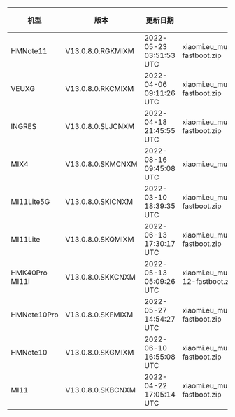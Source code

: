 | 机型 | 版本 | 更新日期 | 文件名 | 大小 | 下载链接 |
| ---- | ---- | ---- | ---- | ---- | ---- |
| HMNote11 | V13.0.8.0.RGKMIXM | 2022-05-23 03:51:53 UTC | xiaomi.eu_multi_HMNote11_V13.0.8.0.RGKMIXM_v13-11-fastboot.zip | 3.4 GB | [SourceForge](https://sourceforge.net/projects/xiaomi-eu-multilang-miui-roms/files/xiaomi.eu/MIUI-STABLE-RELEASES/MIUIv13/xiaomi.eu_multi_HMNote11_V13.0.8.0.RGKMIXM_v13-11-fastboot.zip/download) |
| VEUXG | V13.0.8.0.RKCMIXM | 2022-04-06 09:11:26 UTC | xiaomi.eu_multi_VEUXG_V13.0.8.0.RKCMIXM_v13-11-fastboot.zip | 3.8 GB | [SourceForge](https://sourceforge.net/projects/xiaomi-eu-multilang-miui-roms/files/xiaomi.eu/MIUI-STABLE-RELEASES/MIUIv13/xiaomi.eu_multi_VEUXG_V13.0.8.0.RKCMIXM_v13-11-fastboot.zip/download) |
| INGRES | V13.0.8.0.SLJCNXM | 2022-04-18 21:45:55 UTC | xiaomi.eu_multi_INGRES_V13.0.8.0.SLJCNXM_v13-12-fastboot.zip | 4.8 GB | [SourceForge](https://sourceforge.net/projects/xiaomi-eu-multilang-miui-roms/files/xiaomi.eu/MIUI-STABLE-RELEASES/MIUIv13/xiaomi.eu_multi_INGRES_V13.0.8.0.SLJCNXM_v13-12-fastboot.zip/download) |
| MIX4 | V13.0.8.0.SKMCNXM | 2022-08-16 09:45:08 UTC | xiaomi.eu_multi_MIX4_V13.0.8.0.SKMCNXM_v13-12.zip | 4.5 GB | [SourceForge](https://sourceforge.net/projects/xiaomi-eu-multilang-miui-roms/files/xiaomi.eu/MIUI-STABLE-RELEASES/MIUIv13/xiaomi.eu_multi_MIX4_V13.0.8.0.SKMCNXM_v13-12.zip/download) |
| MI11Lite5G | V13.0.8.0.SKICNXM | 2022-03-10 18:39:35 UTC | xiaomi.eu_multi_MI11Lite5G_V13.0.8.0.SKICNXM_v13-12-fastboot.zip | 4.1 GB | [SourceForge](https://sourceforge.net/projects/xiaomi-eu-multilang-miui-roms/files/xiaomi.eu/MIUI-STABLE-RELEASES/MIUIv13/xiaomi.eu_multi_MI11Lite5G_V13.0.8.0.SKICNXM_v13-12-fastboot.zip/download) |
| MI11Lite | V13.0.8.0.SKQMIXM | 2022-06-13 17:30:17 UTC | xiaomi.eu_multi_MI11Lite_V13.0.8.0.SKQMIXM_v13-12-fastboot.zip | 3.5 GB | [SourceForge](https://sourceforge.net/projects/xiaomi-eu-multilang-miui-roms/files/xiaomi.eu/MIUI-STABLE-RELEASES/MIUIv13/xiaomi.eu_multi_MI11Lite_V13.0.8.0.SKQMIXM_v13-12-fastboot.zip/download) |
| HMK40Pro MI11i | V13.0.8.0.SKKCNXM | 2022-05-13 05:09:26 UTC | xiaomi.eu_multi_HMK40Pro_MI11i_V13.0.8.0.SKKCNXM_v13-12-fastboot.zip | 4.2 GB | [SourceForge](https://sourceforge.net/projects/xiaomi-eu-multilang-miui-roms/files/xiaomi.eu/MIUI-STABLE-RELEASES/MIUIv13/xiaomi.eu_multi_HMK40Pro_MI11i_V13.0.8.0.SKKCNXM_v13-12-fastboot.zip/download) |
| HMNote10Pro | V13.0.8.0.SKFMIXM | 2022-05-27 14:54:27 UTC | xiaomi.eu_multi_HMNote10Pro_V13.0.8.0.SKFMIXM_v13-12-fastboot.zip | 3.6 GB | [SourceForge](https://sourceforge.net/projects/xiaomi-eu-multilang-miui-roms/files/xiaomi.eu/MIUI-STABLE-RELEASES/MIUIv13/xiaomi.eu_multi_HMNote10Pro_V13.0.8.0.SKFMIXM_v13-12-fastboot.zip/download) |
| HMNote10 | V13.0.8.0.SKGMIXM | 2022-06-10 16:55:08 UTC | xiaomi.eu_multi_HMNote10_V13.0.8.0.SKGMIXM_v13-12-fastboot.zip | 3.5 GB | [SourceForge](https://sourceforge.net/projects/xiaomi-eu-multilang-miui-roms/files/xiaomi.eu/MIUI-STABLE-RELEASES/MIUIv13/xiaomi.eu_multi_HMNote10_V13.0.8.0.SKGMIXM_v13-12-fastboot.zip/download) |
| MI11 | V13.0.8.0.SKBCNXM | 2022-04-22 17:05:14 UTC | xiaomi.eu_multi_MI11_V13.0.8.0.SKBCNXM_v13-12-fastboot.zip | 4.3 GB | [SourceForge](https://sourceforge.net/projects/xiaomi-eu-multilang-miui-roms/files/xiaomi.eu/MIUI-STABLE-RELEASES/MIUIv13/xiaomi.eu_multi_MI11_V13.0.8.0.SKBCNXM_v13-12-fastboot.zip/download) |
